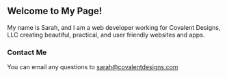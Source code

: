 ## Welcome to My Page!

My name is Sarah, and I am a web developer working for Covalent Designs, LLC creating beautiful, practical, and user friendly websites and apps.

### Contact Me

You can email any questions to sarah@covalentdesigns.com
